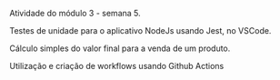 Atividade do módulo 3 - semana 5.

Testes de unidade para o aplicativo NodeJs usando Jest, no VSCode.

Cálculo simples do valor final para a venda de um produto.

Utilização e criação de workflows usando Github Actions